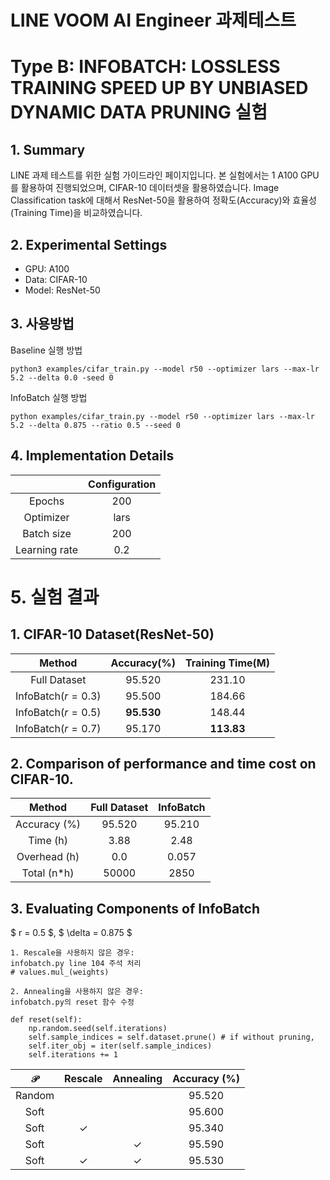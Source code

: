 # LINE VOOM AI Engineer 과제테스트

# Type B: INFOBATCH: LOSSLESS TRAINING SPEED UP BY UNBIASED DYNAMIC DATA PRUNING 실험


## 1. Summary
LINE 과제 테스트를 위한 실험 가이드라인 페이지입니다. 본 실험에서는 1 A100 GPU를 활용하여 진행되었으며, CIFAR-10 데이터셋을 활용하였습니다. Image Classification task에 대해서 ResNet-50을 활용하여 정확도(Accuracy)와 효율성(Training Time)을 비교하였습니다. 

## 2. Experimental Settings
- GPU: A100
- Data: CIFAR-10
- Model: ResNet-50

## 3. 사용방법

Baseline 실행 방법
```
python3 examples/cifar_train.py --model r50 --optimizer lars --max-lr 5.2 --delta 0.0 -seed 0
```

InfoBatch 실행 방법
```
python examples/cifar_train.py --model r50 --optimizer lars --max-lr 5.2 --delta 0.875 --ratio 0.5 --seed 0
```

## 4. Implementation Details

|         | Configuration |
|:-------------:|:-----------:|
| Epochs  |     200     |
|   Optimizer   |     lars     |
|   Batch size   |     200     |
|   Learning rate   |     0.2     |



# 5. 실험 결과

## 1. CIFAR-10 Dataset(ResNet-50)

|   Method      | Accuracy(%) | Training Time(M) |
|:-------------:|:-----------:|:----------------:|
| Full Dataset  |     95.520     |       231.10        |
|   InfoBatch($r=0.3$)   |     95.500     |       184.66        |
|   InfoBatch($r=0.5$)   |     **95.530**     |       148.44        |
|   InfoBatch($r=0.7$)   |     95.170     |       **113.83**        |


## 2. Comparison of performance and time cost on CIFAR-10.

|   Method      | Full Dataset | InfoBatch |
|:-------------:|:-----------:|:----------------:|
| Accuracy (%)  |     95.520     |       95.210        |
|   Time (h)   |      3.88    |       2.48        |
|   Overhead (h)   |     0.0     |       0.057        |
|   Total (n*h)   |     50000     |       2850        |


## 3. Evaluating Components of InfoBatch
$ r = 0.5 $, $ \delta = 0.875 $

```
1. Rescale을 사용하지 않은 경우:
infobatch.py line 104 주석 처리 
# values.mul_(weights)

2. Annealing을 사용하지 않은 경우:
infobatch.py의 reset 함수 수정

def reset(self):
    np.random.seed(self.iterations)
    self.sample_indices = self.dataset.prune() # if without pruning, 
    self.iter_obj = iter(self.sample_indices)
    self.iterations += 1

```

| $\mathcal{P}$ | Rescale | Annealing | Accuracy (%) |
|:-------------:|:-------:|:---------:|:------------:|
| Random        |         |           |   95.520     |
| Soft          |  |      |    95.600    |
| Soft          | $\checkmark$ |      |     95.340   |
| Soft          |  | $\checkmark$     |     95.590   |
| Soft          | $\checkmark$ |  $\checkmark$    |     95.530   |
